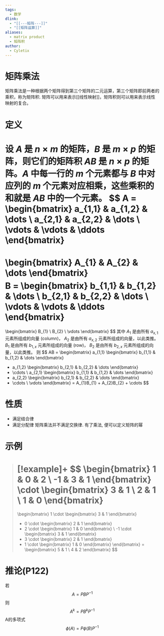 ```yaml
---
tags:
  - 数学
dlink:
  - "[[---矩阵---]]"
  - "[[矩阵运算]]"
aliases:
  - matrix product
  - 矩阵积
author:
  - Cyletix
---
```

# 矩阵乘法
矩阵乘法是一种根据两个矩阵得到第三个矩阵的二元运算，第三个矩阵即前两者的乘积，称为矩阵积. 矩阵可以用来表示[[线性映射]]，矩阵积则可以用来表示线性映射的复合。
# 定义
设 $A$ 是 $n \times m$ 的矩阵，$B$ 是 $m \times p$ 的矩阵，则它们的矩阵积 $AB$ 是 $n \times p$ 的矩阵。$A$ 中每一行的 $m$ 个元素都与 $B$ 中对应列的 $m$ 个元素对应相乘，这些乘积的和就是 $AB$ 中的一个元素。
$$
A =
\begin{bmatrix}
a_{1,1} & a_{1,2} & \dots \\
a_{2,1} & a_{2,2} & \dots \\
\vdots & \vdots & \ddots
\end{bmatrix}
=
\begin{bmatrix}
A_{1} & A_{2} & \dots
\end{bmatrix}
$$
$$
B =
\begin{bmatrix}
b_{1,1} & b_{1,2} & \dots \\
b_{2,1} & b_{2,2} & \dots \\
\vdots & \vdots & \ddots
\end{bmatrix}
=
\begin{bmatrix}
B_{1} \\
B_{2} \\
\vdots
\end{bmatrix}
$$
其中
$A_{1}$ 是由所有 $a_{x,1}$ 元素所组成的向量 (column)，
$A_{2}$ 是由所有 $a_{x,2}$ 元素所组成的向量，以此类推。
$B_{1}$ 是由所有 $b_{1,x}$ 元素所组成的向量 (row)，
$B_{2}$ 是由所有 $b_{2,x}$ 元素所组成的向量，以此类推。
则
$$
AB =
\begin{bmatrix}
a_{1,1}
\begin{bmatrix}
b_{1,1} & b_{1,2} & \dots
\end{bmatrix}
+ a_{1,2}
\begin{bmatrix}
b_{2,1} & b_{2,2} & \dots
\end{bmatrix}
+ \cdots \\
a_{2,1}
\begin{bmatrix}
b_{1,1} & b_{1,2} & \dots
\end{bmatrix}
+ a_{2,2}
\begin{bmatrix}
b_{2,1} & b_{2,2} & \dots
\end{bmatrix}
+ \cdots \\
\vdots
\end{bmatrix}
= A_{1}B_{1} + A_{2}B_{2} + \cdots
$$
# 性质
- 满足结合律
- 满足分配律
矩阵乘法并不满足交换律. 
有了乘法, 便可以定义矩阵的幂
# 示例
>[!example]+
> $$
> \begin{bmatrix}
> 1 & 0 & 2 \\
> -1 & 3 & 1
> \end{bmatrix}
> \cdot
> \begin{bmatrix}
> 3 & 1 \\
> 2 & 1 \\
> 1 & 0
> \end{bmatrix}
> =
> \begin{bmatrix}
> 1 \cdot \begin{bmatrix}
> 3 & 1
> \end{bmatrix}
> + 0 \cdot \begin{bmatrix}
> 2 & 1
> \end{bmatrix}
> + 2 \cdot \begin{bmatrix}
> 1 & 0
> \end{bmatrix} \\
> -1 \cdot \begin{bmatrix}
> 3 & 1
> \end{bmatrix}
> + 3 \cdot \begin{bmatrix}
> 2 & 1
> \end{bmatrix}
> + 1 \cdot \begin{bmatrix}
> 1 & 0
> \end{bmatrix}
> \end{bmatrix}
> =
> \begin{bmatrix}
> 5 & 1 \\
> 4 & 2
> \end{bmatrix}
> $$
# 推论(P122)
若
$$A=PBP^{-1}$$
则
$$A^k=PB^kP^{-1}$$
A的多项式
$$\phi(A)=P\phi(B)P^{-1}$$
